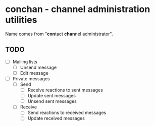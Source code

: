 # conchan - channel administration utilities

Name comes from "**con**tact **chan**nel administrator".

## TODO

- [ ] Mailing lists
  - [ ] Unsend message
  - [ ] Edit message
- [ ] Private messages
  - [ ] Send
    - [ ] Receive reactions to sent messages
    - [ ] Update sent messages
    - [ ] Unsend sent messages
  - [ ] Receive
    - [ ] Send reactions to received messages
    - [ ] Update received messages
